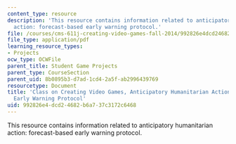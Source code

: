 ```yaml
---
content_type: resource
description: 'This resource contains information related to anticipatory humanitarian
  action: forecast-based early warning protocol.'
file: /courses/cms-611j-creating-video-games-fall-2014/992826e4dcd24682b6a737c3172c6468_MITCMS_611JF14_funding.pdf
file_type: application/pdf
learning_resource_types:
- Projects
ocw_type: OCWFile
parent_title: Student Game Projects
parent_type: CourseSection
parent_uid: 8b0895b3-d7ad-1cd4-2a5f-ab2996439769
resourcetype: Document
title: 'Class on Creating Video Games, Anticipatory Humanitarian Action: Forecast-based
  Early Warning Protocol'
uid: 992826e4-dcd2-4682-b6a7-37c3172c6468
---
```

This resource contains information related to anticipatory humanitarian action: forecast-based early warning protocol.